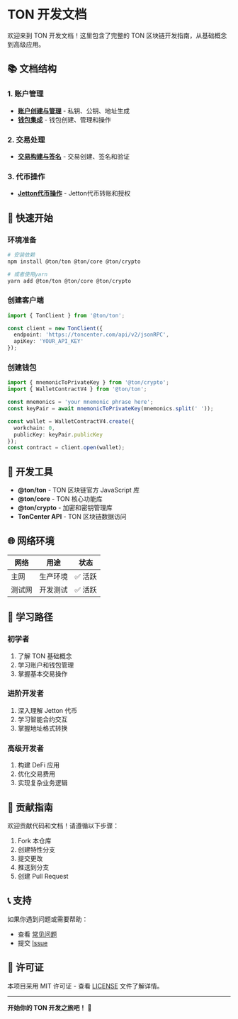 # TON 开发文档

欢迎来到 TON 开发文档！这里包含了完整的 TON 区块链开发指南，从基础概念到高级应用。

## 📚 文档结构

### 1. 账户管理
- **[账户创建与管理](./account/account.md)** - 私钥、公钥、地址生成
- **[钱包集成](./account/wallet.md)** - 钱包创建、管理和操作

### 2. 交易处理
- **[交易构建与签名](./tx/send-ton.md)** - 交易创建、签名和验证

### 3. 代币操作
- **[Jetton代币操作](./token/jetton.md)** - Jetton代币转账和授权

## 🚀 快速开始

### 环境准备
```bash
# 安装依赖
npm install @ton/ton @ton/core @ton/crypto

# 或者使用yarn
yarn add @ton/ton @ton/core @ton/crypto
```

### 创建客户端
```typescript
import { TonClient } from '@ton/ton';

const client = new TonClient({
  endpoint: 'https://toncenter.com/api/v2/jsonRPC',
  apiKey: 'YOUR_API_KEY'
});
```

### 创建钱包
```typescript
import { mnemonicToPrivateKey } from '@ton/crypto';
import { WalletContractV4 } from '@ton/ton';

const mnemonics = 'your mnemonic phrase here';
const keyPair = await mnemonicToPrivateKey(mnemonics.split(' '));

const wallet = WalletContractV4.create({ 
  workchain: 0, 
  publicKey: keyPair.publicKey 
});
const contract = client.open(wallet);
```

## 🔧 开发工具

- **@ton/ton** - TON 区块链官方 JavaScript 库
- **@ton/core** - TON 核心功能库
- **@ton/crypto** - 加密和密钥管理库
- **TonCenter API** - TON 区块链数据访问

## 🌐 网络环境

| 网络   | 用途     | 状态   |
| ------ | -------- | ------ |
| 主网   | 生产环境 | ✅ 活跃 |
| 测试网 | 开发测试 | ✅ 活跃 |

## 📖 学习路径

### 初学者
1. 了解 TON 基础概念
2. 学习账户和钱包管理
3. 掌握基本交易操作

### 进阶开发者
1. 深入理解 Jetton 代币
2. 学习智能合约交互
3. 掌握地址格式转换

### 高级开发者
1. 构建 DeFi 应用
2. 优化交易费用
3. 实现复杂业务逻辑

## 🤝 贡献指南

欢迎贡献代码和文档！请遵循以下步骤：

1. Fork 本仓库
2. 创建特性分支
3. 提交更改
4. 推送到分支
5. 创建 Pull Request

## 📞 支持

如果你遇到问题或需要帮助：

- 查看 [常见问题](./FAQ.md)
- 提交 [Issue](https://github.com/iamnivekx/blockchain-notes/issues)

## 📄 许可证

本项目采用 MIT 许可证 - 查看 [LICENSE](https://github.com/iamnivekx/blockchain-notes/blob/main/LICENSE) 文件了解详情。

---

**开始你的 TON 开发之旅吧！** 🚀
